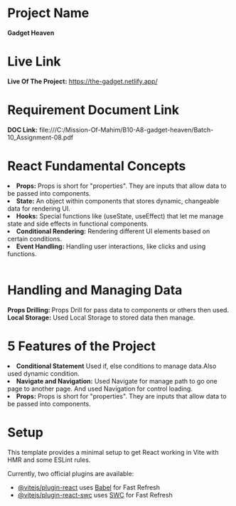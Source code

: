 # Project Name

<b>Gadget Heaven</b>
<br>

# Live Link

<b>Live Of The Project:</b> https://the-gadget.netlify.app/
<br>

# Requirement Document Link

<b>DOC Link:</b> file:///C:/Mission-Of-Mahim/B10-A8-gadget-heaven/Batch-10_Assignment-08.pdf
<br>

# React Fundamental Concepts

<li><b>Props:</b> Props is short for "properties". They are inputs that allow data to be passed into components.</li>

<li><b>State:</b> An object within components that stores dynamic, changeable data for rendering UI.</li>

<li><b>Hooks:</b> Special functions like (useState, useEffect) that let me manage state and side effects in functional components.</li>

<li><b>Conditional Rendering:</b> Rendering different UI elements based on certain conditions.</li>

<li><b>Event Handling:</b> Handling user interactions, like clicks and using functions.</li>
<br>

# Handling and Managing Data

<b>Props Drilling: </b>Props Drill for pass data to components or others then used.
<br> 
<b>Local Storage:</b> Used Local Storage to stored data then manage.
<br>

# 5 Features of the Project

<li><b>Conditional Statement</b> Used if, else conditions to manage data.Also used dynamic condition.</li>

<li><b>Navigate and Navigation:</b> Used Navigate for manage path to go one page to another page. And used Navigation for control loading.</li>

<li><b>Props:</b> Props is short for "properties". They are inputs that allow data to be passed into components.</li>

# Setup

This template provides a minimal setup to get React working in Vite with HMR and some ESLint rules.

Currently, two official plugins are available:

- [@vitejs/plugin-react](https://github.com/vitejs/vite-plugin-react/blob/main/packages/plugin-react/README.md) uses [Babel](https://babeljs.io/) for Fast Refresh
- [@vitejs/plugin-react-swc](https://github.com/vitejs/vite-plugin-react-swc) uses [SWC](https://swc.rs/) for Fast Refresh